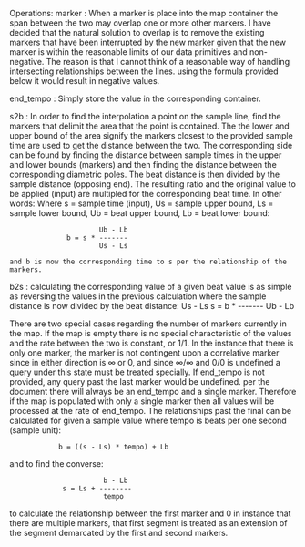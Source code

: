 Operations:
marker <beat time> <sample time>:
    When a marker is place into the map container the span between the two may overlap
    one or more other markers. I have decided that the natural solution to overlap is to
    remove the existing markers that have been interrupted by the new marker given that
    the new marker is within the reasonable limits of our data primitives and non-negative.
    The reason is that I cannot think of a reasonable way of handling intersecting relationships
    between the lines. using the formula provided below it would result in negative values.

end_tempo <value>:
    Simply store the value in the corresponding container.

s2b <sample time>:
    In order to find the interpolation a point on the sample line, find the markers that delimit
    the area that the point is contained. The the lower and upper bound of the area signify
    the markers closest to the provided sample time are used to get the distance between the two.
    The corresponding side can be found by finding the distance between sample times in the upper
    and lower bounds (markers) and then finding the distance between the corresponding diametric
    poles. The beat distance is then divided by the sample distance (opposing end). The resulting
    ratio and the original value to be applied (input) are multipled for the corresponding
    beat time. In other words:
    Where s = sample time (input), Us = sample upper bound, Ls = sample lower bound,
    Ub = beat upper bound, Lb = beat lower bound:

                          Ub - Lb
                  b = s * -------
                          Us - Ls

    and b is now the corresponding time to s per the relationship of the markers.

 b2s <beat time>:
    calculating the corresponding value of a given beat value is as simple as reversing the
    values in the previous calculation where the sample distance is now divided by the beat
    distance:
                        Us - Ls
                s = b * -------
                        Ub - Lb

There are two special cases regarding the number of markers currently in the map. If the map is
empty there is no special characteristic of the values and the rate between the two is constant,
or 1/1. In the instance that there is only one marker, the marker is not contingent upon a
correlative marker since in either direction is ∞ or 0, and since ∞/∞ and 0/0 is undefined
a query under this state must be treated specially. If end_tempo is not provided, any query past
the last marker would be undefined. per the document there will always be an end_tempo and a
single marker. Therefore if the map is populated with only a single marker then all values will
be processed at the rate of end_tempo. The relationships past the final can be calculated for
given a sample value where tempo is beats per one second (sample unit):

                b = ((s - Ls) * tempo) + Lb
                  
and to find the converse:

                           b - Lb
                 s = Ls + --------
                           tempo

to calculate the relationship between the first marker and 0 in instance that there are multiple
markers, that first segment is treated as an extension of the segment demarcated by the first
and second markers.
